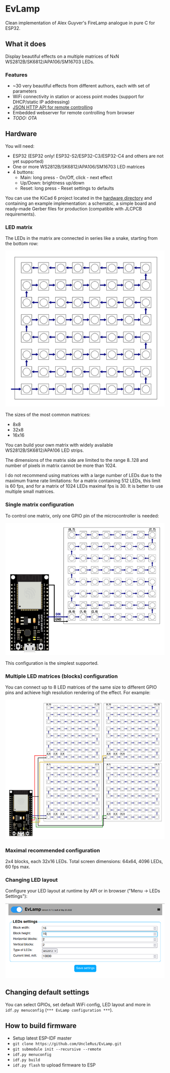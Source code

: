 # EvLamp

Clean implementation of Alex Guyver's FireLamp analogue in pure C for ESP32.

## What it does

Display beautiful effects on a multiple matrices of NxN WS2812B/SK6812/APA106/SM16703 LEDs.

### Features

- ~30 very beautiful effects from different authors, each with set of parameters
- WiFi connectivity in station or access point modes (support for DHCP/static IP addressing)
- [JSON HTTP API for remote controlling](API.md)
- Embedded webserver for remote controlling from browser
- *TODO: OTA*

## Hardware

You will need:

- ESP32 (ESP32 only! ESP32-S2/ESP32-C3/ESP32-C4 and others are not yet supported)
- One or more WS2812B/SK6812/APA106/SM16703 LED matrices
- 4 buttons:
    - Main: long press - On/Off, click - next effect
    - Up/Down: brightness up/down
    - Reset: long press - Reset settings to defaults

You can use the KiCad 6 project located in the [hardware directory](hardware) and containing
an example implementation: a schematic, a simple board and ready-made Gerber files for production
(compatible with JLCPCB requirements).

### LED matrix

The LEDs in the matrix are connected in series like a snake, starting from the bottom row:

![8x8 matrix](images/8x8_matrix.png)

The sizes of the most common matrices:
- 8x8
- 32x8
- 16x16

You can build your own matrix with widely available WS2812B/SK6812/APA106 LED strips.

The dimensions of the matrix side are limited to the range 8..128 and
number of pixels in matrix cannot be more than 1024.

I do not recommend using matrices with a large number of LEDs due to the maximum frame
rate limitations: for a matrix containing 512 LEDs, this limit is 60 fps, and for a matrix of
1024 LEDs maximal fps is 30. It is better to use multiple small matrices.

### Single matrix configuration

To control one matrix, only one GPIO pin of the microcontroller is needed:

![Single matrix](images/single_block.png)

This configuration is the simplest supported.  

### Multiple LED matrices (blocks) configuration

You can connect up to 8 LED matrices of the same size to different GPIO pins and achieve high resolution
rendering of the effect. For example:

![4 blocks configuration example](images/2x2_blocks.png)

### Maximal recommended configuration

2x4 blocks, each 32x16 LEDs.
Total screen dimensions: 64x64, 4096 LEDs, 60 fps max.

### Changing LED layout

Configure your LED layout at runtime by API or in browser ("Menu -> LEDs Settings"):

![LED layout configuration](images/led_config.png)

## Changing default settings 

You can select GPIOs, set default WiFi config, LED layout and more in `idf.py menuconfig`
(`*** EvLamp configuration ***`). 

## How to build firmware

- Setup latest ESP-IDF master
- `git clone https://github.com/UncleRus/EvLamp.git`
- `git submodule init --recursive --remote`
- `idf.py menuconfig`
- `idf.py build`
- `idf.py flash` to upload firmware to ESP
